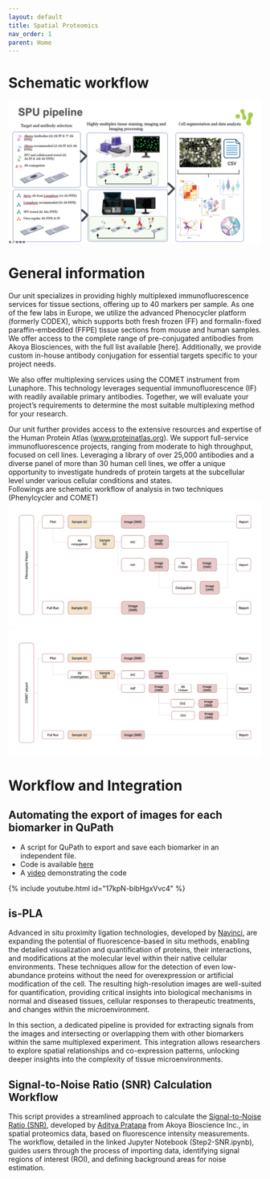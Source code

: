 ```yaml
---
layout: default
title: Spatial Proteomics
nav_order: 1
parent: Home
---
```

# Schematic workflow  
![](./Images/Spatial_Proteomics_Workflow.png)


# General information  
Our unit specializes in providing highly multiplexed immunofluorescence services for tissue sections, offering up to 40 markers per sample. As one of the few labs in Europe, we utilize the advanced Phenocycler platform (formerly CODEX), which supports both fresh frozen (FF) and formalin-fixed paraffin-embedded (FFPE) tissue sections from mouse and human samples. We offer access to the complete range of pre-conjugated antibodies from Akoya Biosciences, with the full list available [here]. Additionally, we provide custom in-house antibody conjugation for essential targets specific to your project needs.    

We also offer multiplexing services using the COMET instrument from Lunaphore. This technology leverages sequential immunofluorescence (IF) with readily available primary antibodies. Together, we will evaluate your project’s requirements to determine the most suitable multiplexing method for your research.   

Our unit further provides access to the extensive resources and expertise of the Human Protein Atlas (www.proteinatlas.org). We support full-service immunofluorescence projects, ranging from moderate to high throughput, focused on cell lines. Leveraging a library of over 25,000 antibodies and a diverse panel of more than 30 human cell lines, we offer a unique opportunity to investigate hundreds of protein targets at the subcellular level under various cellular conditions and states.   
Followings are schematic workflow of analysis in two techniques (Phenylcycler and COMET)  
![](/Units/Spatial_Proteomics/Images/Phenylcycler_workflow.jpg)
![](/Units/Spatial_Proteomics/Images/COMET_workflow.jpg)
# Workflow and Integration  
## Automating the export of images for each biomarker in QuPath  
- A script for QuPath to export and save each biomarker in an independent file.  
- Code is available [here](./Codes/Scripts/Extracting_multichannel_images.groovy) 
- A [video](https://youtu.be/802NyI9pbeA?si=17kpN-bibHgxVvc4) demonstrating the code

{% include youtube.html id="17kpN-bibHgxVvc4" %}
  
## is-PLA  
Advanced in situ proximity ligation technologies, developed by [Navinci](https://navinci.se/technology/), are expanding the potential of fluorescence-based in situ methods, enabling the detailed visualization and quantification of proteins, their interactions, and modifications at the molecular level within their native cellular environments. These techniques allow for the detection of even low-abundance proteins without the need for overexpression or artificial modification of the cell. The resulting high-resolution images are well-suited for quantification, providing critical insights into biological mechanisms in normal and diseased tissues, cellular responses to therapeutic treatments, and changes within the microenvironment.  

In this section, a dedicated pipeline is provided for extracting signals from the images and intersecting or overlapping them with other biomarkers within the same multiplexed experiment. This integration allows researchers to explore spatial relationships and co-expression patterns, unlocking deeper insights into the complexity of tissue microenvironments.  
## Signal-to-Noise Ratio (SNR) Calculation Workflow  
This script provides a streamlined approach to calculate the [Signal-to-Noise Ratio (SNR)](https://github.com/adyprat/akoya_webinar_0622/blob/main/notebooks/Step2-SNR.ipynb), developed by [Aditya Pratapa](https://www.linkedin.com/in/adyprat/) from Akoya Bioscience Inc.,  in spatial proteomics data, based on fluorescence intensity measurements. The workflow, detailed in the linked Jupyter Notebook (Step2-SNR.ipynb), guides users through the process of importing data, identifying signal regions of interest (ROI), and defining background areas for noise estimation.  

